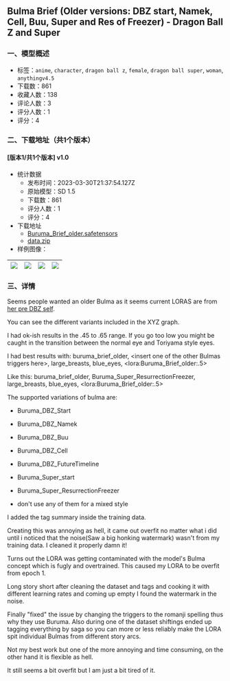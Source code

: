 ## Bulma Brief (Older versions: DBZ start, Namek, Cell, Buu, Super and Res of Freezer) - Dragon Ball Z and Super
### 一、模型概述

- 标签：`anime`, `character`, `dragon ball z`, `female`, `dragon ball super`, `woman`, `anythingv4.5`
- 下载数：861
- 收藏人数：138
- 评论人数：3
- 评分人数：1
- 评分：4

### 二、下载地址（共1个版本）

#### [版本1/共1个版本] v1.0

- 统计数据
  - 发布时间：2023-03-30T21:37:54.127Z
  - 原始模型：SD 1.5
  - 下载数：861
  - 评分人数：1
  - 评分：4
- 下载地址
  - [Buruma_Brief_older.safetensors](https://civitai.com/api/download/models/28485)
  - [data.zip](https://civitai.com/api/download/models/28485?type=Training%20Data)
- 样例图像：

| <img src="https://image.civitai.com/xG1nkqKTMzGDvpLrqFT7WA/d5ea74ec-eda0-46bc-95a8-9871e75f0200/width=450/320772.jpeg" /> | <img src="https://image.civitai.com/xG1nkqKTMzGDvpLrqFT7WA/20829a7c-3926-4d39-6ccf-e9b5d0950600/width=450/320776.jpeg" /> | <img src="https://image.civitai.com/xG1nkqKTMzGDvpLrqFT7WA/7a34be37-cb31-4d70-3b31-d8c07544a000/width=450/320778.jpeg" /> | <img src="https://image.civitai.com/xG1nkqKTMzGDvpLrqFT7WA/76591830-1625-43ec-ce1e-edc9d918a500/width=450/320775.jpeg" /> |
| ---- | ---- | ---- | ---- |


### 三、详情
<p>Seems people wanted an older Bulma as it seems current LORAS are from <a target="_blank" rel="ugc" href="https://civitai.com/models/23401/young-bulma-brief-dragon-ball-or-lora">her pre DBZ self</a>.</p><p>You can see the different variants included in the XYZ graph.</p><p>I had ok-ish results in the .45 to .65 range. If you go too low you might be caught in the transition between the normal eye and Toriyama style eyes.</p><p></p><p>I had best results with: buruma_brief_older, &lt;insert one of the other Bulmas triggers here&gt;, large_breasts, blue_eyes, &lt;lora:Buruma_Brief_older:.5&gt;</p><p>Like this: buruma_brief_older, Buruma_Super_ResurrectionFreezer, large_breasts, blue_eyes, &lt;lora:Buruma_Brief_older:.5&gt;</p><p></p><p></p><p>The supported variations of bulma are:</p><ul><li><p>Buruma_DBZ_Start</p></li><li><p>Buruma_DBZ_Namek</p></li><li><p>Buruma_DBZ_Buu</p></li><li><p>Buruma_DBZ_Cell</p></li><li><p>Buruma_DBZ_FutureTimeline</p></li><li><p>Buruma_Super_start</p></li><li><p>Buruma_Super_ResurrectionFreezer</p></li><li><p>don't use any of them for a mixed style</p></li></ul><p></p><p>I added the tag summary inside the training data.</p><p></p><p>Creating this was annoying as hell, it came out overfit no matter what i did until i noticed that the noise(Saw a big honking watermark) wasn't from my training data. I cleaned it properly damn it!</p><p>Turns out the LORA was getting contaminated with the model's Bulma concept which is fugly and overtrained. This caused my LORA to be overfit from epoch 1.</p><p>Long story short after cleaning the dataset and tags and cooking it with different learning rates and coming up empty I found the watermark in the noise.</p><p>Finally "fixed" the issue by changing the triggers to the romanji spelling thus why they use Buruma. Also during one of the dataset shiftings ended up tagging everything by saga so you can more or less reliably make the LORA spit individual Bulmas from different story arcs.</p><p>Not my best work but one of the more annoying and time consuming, on the other hand it is flexible as hell.</p><p>It still seems a bit overfit but I am just a bit tired of it.</p><p></p>